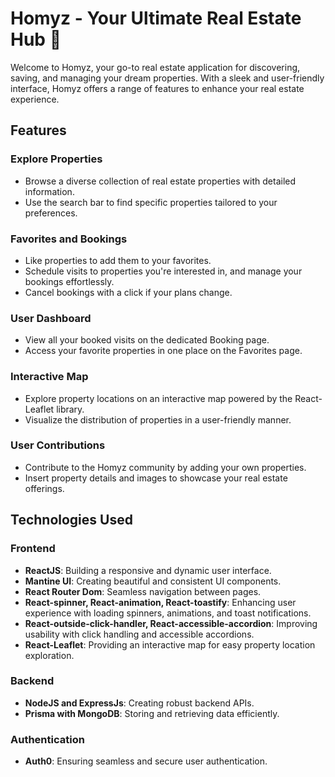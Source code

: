 # Homyz - Your Ultimate Real Estate Hub 🏡

Welcome to Homyz, your go-to real estate application for discovering, saving, and managing your dream properties. With a sleek and user-friendly interface, Homyz offers a range of features to enhance your real estate experience.

## Features

### Explore Properties
- Browse a diverse collection of real estate properties with detailed information.
- Use the search bar to find specific properties tailored to your preferences.

### Favorites and Bookings
- Like properties to add them to your favorites.
- Schedule visits to properties you're interested in, and manage your bookings effortlessly.
- Cancel bookings with a click if your plans change.

### User Dashboard
- View all your booked visits on the dedicated Booking page.
- Access your favorite properties in one place on the Favorites page.

### Interactive Map
- Explore property locations on an interactive map powered by the React-Leaflet library.
- Visualize the distribution of properties in a user-friendly manner.

### User Contributions
- Contribute to the Homyz community by adding your own properties.
- Insert property details and images to showcase your real estate offerings.

## Technologies Used

### Frontend
- **ReactJS**: Building a responsive and dynamic user interface.
- **Mantine UI**: Creating beautiful and consistent UI components.
- **React Router Dom**: Seamless navigation between pages.
- **React-spinner, React-animation, React-toastify**: Enhancing user experience with loading spinners, animations, and toast notifications.
- **React-outside-click-handler, React-accessible-accordion**: Improving usability with click handling and accessible accordions.
- **React-Leaflet**: Providing an interactive map for easy property location exploration.

### Backend
- **NodeJS and ExpressJs**: Creating robust backend APIs.
- **Prisma with MongoDB**: Storing and retrieving data efficiently.

### Authentication
- **Auth0**: Ensuring seamless and secure user authentication.


